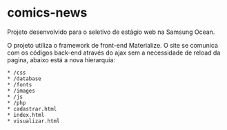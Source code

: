 # comics-news

Projeto desenvolvido para o seletivo de estágio web na Samsung Ocean.

O projeto utiliza o framework de front-end Materialize. O site se comunica com os códigos back-end através do ajax sem a necessidade de reload da pagina, abaixo está a nova hierarquia:

	* /css
	* /database
	* /fonts
	* /images
	* /js
	* /php
	* cadastrar.html
	* index.html
	* visualizar.html


